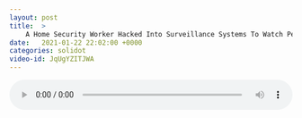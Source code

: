 ```yaml
---
layout: post
title:  >
    A Home Security Worker Hacked Into Surveillance Systems To Watch People Have Sex
date:   2021-01-22 22:02:00 +0000
categories: solidot
video-id: JqUgYZITJWA
---
```


<audio src="/assets/95aa9474e6cbabae560229fc168feed9.mp3" style="width: 100%;" controls></audio>

